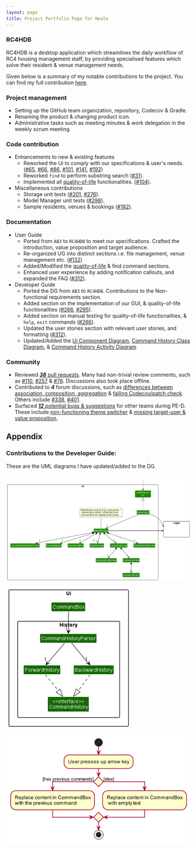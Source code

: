 ```yaml
---
layout: page
title: Project Portfolio Page for Neale
---
```


### RC4HDB

RC4HDB is a desktop application which streamlines the daily workflow of RC4 housing management staff, by providing specialised features which solve their resident & venue management needs.

Given below is a summary of my notable contributions to the project. You can find my full contribution [here](https://nus-cs2103-ay2223s1.github.io/tp-dashboard/?search=nealetham&breakdown=true).

### Project management
* Setting up the GitHub team organization, repository, Codecov & Gradle.
* Renaming the product & changing product icon.
* Administrative tasks such as meeting minutes & work delegation in the weekly scrum meeting.

### Code contribution
* Enhancements to new & existing features
  * Reworked the Ui to comply with our specifications & user's needs. ([#65](https://github.com/AY2223S1-CS2103T-W12-3/tp/pull/65), [#66](https://github.com/AY2223S1-CS2103T-W12-3/tp/pull/66), [#86](https://github.com/AY2223S1-CS2103T-W12-3/tp/pull/86), [#101](https://github.com/AY2223S1-CS2103T-W12-3/tp/pull/104), [#141](https://github.com/AY2223S1-CS2103T-W12-3/tp/pull/144), [#192](https://github.com/AY2223S1-CS2103T-W12-3/tp/pull/192))
  * Reworked `find` to perform substring search ([#31](https://github.com/AY2223S1-CS2103T-W12-3/tp/pull/31)).
  * Implemented all [quality-of-life](https://ay2223s1-cs2103t-w12-3.github.io/tp/UserGuide.html#quality-of-life) functionalities. ([#104](https://github.com/AY2223S1-CS2103T-W12-3/tp/pull/104)).
* Miscellaneous contributions
  * Storage unit tests ([#201](https://github.com/AY2223S1-CS2103T-W12-3/tp/pull/201), [#276](https://github.com/AY2223S1-CS2103T-W12-3/tp/pull/276)).
  * Model Manager unit tests ([#298](https://github.com/AY2223S1-CS2103T-W12-3/tp/pull/298)).
  * Sample residents, venues & bookings ([#182](https://github.com/AY2223S1-CS2103T-W12-3/tp/pull/182)).

### Documentation
* User Guide
  * Ported from `AB3` to `RC4HDB` to meet our specifications. Crafted the introduction, value proposition and target audience.
  * Re-organized UG into distinct sections i.e. file management, venue management etc. ([#132](https://github.com/AY2223S1-CS2103T-W12-3/tp/pull/132)) 
  * Added/Modified the [quality-of-life](https://ay2223s1-cs2103t-w12-3.github.io/tp/UserGuide.html#quality-of-life) & find command sections.
  * Enhanced user experience by adding notification callouts, and expanded the FAQ ([#312](https://github.com/AY2223S1-CS2103T-W12-3/tp/pull/312)).
* Developer Guide
  * Ported the DG from `AB3` to `RC4HDB`. Contributions to the Non-functional requirements section.
  * Added section on the implementation of our GUI, & quality-of-life functionalities ([#266](https://github.com/AY2223S1-CS2103T-W12-3/tp/pull/266), [#295](https://github.com/AY2223S1-CS2103T-W12-3/tp/pull/295/files)). 
  * Added section on manual testing for quality-of-life functionalities, & `help`, `exit` commands ([#266](https://github.com/AY2223S1-CS2103T-W12-3/tp/pull/266)). 
  * Updated the user stories section with relevant user stories, and formatting ([#312](https://github.com/AY2223S1-CS2103T-W12-3/tp/pull/312)).
  * Updated/Added the [Ui Component Diagram](https://github.com/AY2223S1-CS2103T-W12-3/tp/blob/master/docs/images/UiClassDiagram.png), [Command History Class Diagram](https://github.com/AY2223S1-CS2103T-W12-3/tp/blob/master/docs/images/CommandHistoryClassDiagram.png), & [Command History Activity Diagram](https://github.com/AY2223S1-CS2103T-W12-3/tp/blob/master/docs/images/CommandHistoryActivityDiagram.png)

### Community
* Reviewed [***38*** pull requests](https://github.com/AY2223S1-CS2103T-W12-3/tp/pulls?q=is%3Apr+is%3Aclosed+reviewed-by%3Anealetham). Many had non-trivial review comments, such as [#110](https://github.com/AY2223S1-CS2103T-W12-3/tp/pull/110), [#257](https://github.com/AY2223S1-CS2103T-W12-3/tp/pull/257) & [#76](https://github.com/AY2223S1-CS2103T-W12-3/tp/pull/110). Discussions also took place offline.
* Contributed to ***4*** forum discussions, such as [differences between association, composition, aggregation](https://github.com/nus-cs2103-AY2223S1/forum/issues/86#issuecomment-1229400456) & [failing Codecov/patch check](https://github.com/nus-cs2103-AY2223S1/forum/issues/330). Others include [#338](https://github.com/nus-cs2103-AY2223S1/forum/issues/338#issuecomment-1273258711), [#401](https://github.com/nus-cs2103-AY2223S1/forum/issues/401).
* Surfaced [***12*** potential bugs & suggestions](https://github.com/nealetham/ped/issues?q=is%3Aopen+is%3Aissue) for other teams during PE-D. These include [non-functioning theme switcher](https://github.com/nealetham/ped/issues/4) & [missing target-user & value proposition](https://github.com/nealetham/ped/issues/10).

## Appendix

### Contributions to the Developer Guide:

These are the UML diagrams I have updated/added to the DG.

![UiClassDiagram](../images/UiClassDiagram.png)

![CommandHistoryClassDiagram](../images/CommandHistoryClassDiagram.png)

![CommandHistoryActivityDiagram](../images/CommandHistoryActivityDiagram.png)